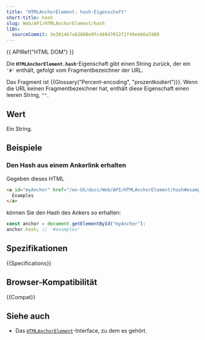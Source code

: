 ```yaml
---
title: "HTMLAnchorElement: hash-Eigenschaft"
short-title: hash
slug: Web/API/HTMLAnchorElement/hash
l10n:
  sourceCommit: 3e301467a02808e9fc488d7012f1f49eb66a5980
---
```


{{ APIRef("HTML DOM") }}

Die **`HTMLAnchorElement.hash`**-Eigenschaft gibt einen String zurück, der ein `'#'` enthält, gefolgt vom Fragmentbezeichner der URL.

Das Fragment ist {{Glossary("Percent-encoding", "prozentkodiert")}}. Wenn die URL keinen Fragmentbezeichner hat, enthält diese Eigenschaft einen leeren String, `""`.

## Wert

Ein String.

## Beispiele

### Den Hash aus einem Ankerlink erhalten

Gegeben dieses HTML

```html
<a id="myAnchor" href="/en-US/docs/Web/API/HTMLAnchorElement/hash#examples">
  Examples
</a>
```

können Sie den Hash des Ankers so erhalten:

```js
const anchor = document.getElementById("myAnchor");
anchor.hash; // '#examples'
```

## Spezifikationen

{{Specifications}}

## Browser-Kompatibilität

{{Compat}}

## Siehe auch

- Das [`HTMLAnchorElement`](/de/docs/Web/API/HTMLAnchorElement)-Interface, zu dem es gehört.
